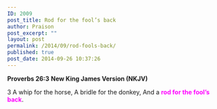 ```yaml
---
ID: 2009
post_title: Rod for the fool’s back
author: Praison
post_excerpt: ""
layout: post
permalink: /2014/09/rod-fools-back/
published: true
post_date: 2014-09-26 10:37:26
---
```

<strong>Proverbs 26:3</strong>
<strong> New King James Version (NKJV)</strong>

3 A whip for the horse,
A bridle for the donkey,
And a <span style="color: #ff00ff;"><strong>rod for the fool’s back</strong></span>.